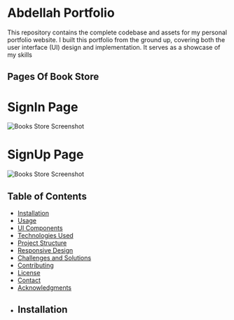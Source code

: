 # Abdellah Portfolio
This repository contains the complete codebase and assets for my personal portfolio website. I built this portfolio from the ground up, covering both the user interface (UI) design and implementation. It serves as a showcase of my skills 

## Pages Of Book Store
# SignIn Page  
![Books Store Screenshot](svgs/signin.png)

# SignUp Page  
![Books Store Screenshot](svgs/signup.png)


## Table of Contents

- [Installation](#installation)
- [Usage](#usage)
- [UI Components](#ui-components)
- [Technologies Used](#technologies-used)
- [Project Structure](#project-structure)
- [Responsive Design](#responsive-design)
- [Challenges and Solutions](#challenges-and-solutions)
- [Contributing](#contributing)
- [License](#license)
- [Contact](#contact)
- [Acknowledgments](#acknowledgments)
- ## Installation
